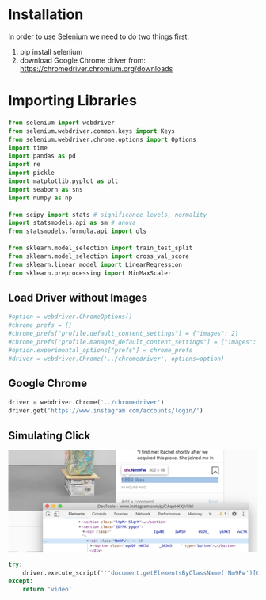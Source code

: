 # Installation

In order to use Selenium we need to do two things first:
1. pip install selenium
2. download Google Chrome driver from: https://chromedriver.chromium.org/downloads

# Importing Libraries


```python
from selenium import webdriver
from selenium.webdriver.common.keys import Keys
from selenium.webdriver.chrome.options import Options
import time
import pandas as pd
import re
import pickle
import matplotlib.pyplot as plt
import seaborn as sns
import numpy as np

from scipy import stats # significance levels, normality
import statsmodels.api as sm # anova
from statsmodels.formula.api import ols

from sklearn.model_selection import train_test_split
from sklearn.model_selection import cross_val_score
from sklearn.linear_model import LinearRegression
from sklearn.preprocessing import MinMaxScaler
```

## Load Driver without Images


```python
#option = webdriver.ChromeOptions()
#chrome_prefs = {}
#chrome_prefs["profile.default_content_settings"] = {"images": 2}
#chrome_prefs["profile.managed_default_content_settings"] = {"images": 2}
#option.experimental_options["prefs"] = chrome_prefs
#driver = webdriver.Chrome('../chromedriver', options=option)
```

## Google Chrome


```python
driver = webdriver.Chrome('../chromedriver')
driver.get('https://www.instagram.com/accounts/login/')
```

## Simulating Click

<img src="click.png" alt="" />


```python
try:
    driver.execute_script('''document.getElementsByClassName('Nm9Fw')[0].lastElementChild.click()''')
except:
    return 'video'
```


```python

```
